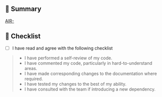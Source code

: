 <!--
PR Title format:
JIRA_BOARD_ABBREVIATION-JIRA_TASK_NUMBER: TITLE_OF_JIRA_TASK
-->

## 🎯 Summary

<!-- COMPLETE JIRA LINK BELOW -->
[AIR-](https://citz-imb.atlassian.net/jira/software/c/projects/DEVOP/boards/18?selectedIssue=AIR-)

<!-- PROVIDE BELOW an explanation of your changes and any images to support your explanation -->


## 🔰 Checklist

- [ ] I have read and agree with the following checklist

> - I have performed a self-review of my code.
> - I have commented my code, particularly in hard-to-understand areas.
> - I have made corresponding changes to the documentation where required.
> - I have tested my changes to the best of my ability.
> - I have consulted with the team if introducing a new dependency.
